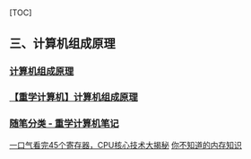 #

[TOC]


## 三、计算机组成原理
### [计算机组成原理](https://www.cnblogs.com/reminis/p/12896053.html)
### [【重学计算机】计算机组成原理](https://www.cnblogs.com/flashsun/p/10628433.html)
### [随笔分类 - 重学计算机笔记](https://www.cnblogs.com/flashsun/category/1391951.html)
[一口气看完45个寄存器，CPU核心技术大揭秘](https://www.cnblogs.com/xuanyuan/p/13850548.html)
[你不知道的内存知识](https://www.cnblogs.com/jiagoujishu/p/13850552.html)